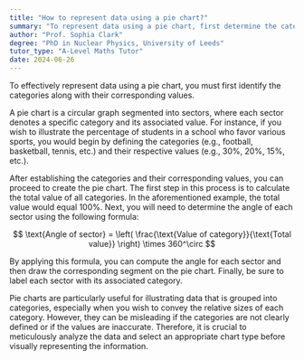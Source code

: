 ```yaml
---
title: "How to represent data using a pie chart?"
summary: "To represent data using a pie chart, first determine the categories and their corresponding values."
author: "Prof. Sophia Clark"
degree: "PhD in Nuclear Physics, University of Leeds"
tutor_type: "A-Level Maths Tutor"
date: 2024-06-26
---
```


To effectively represent data using a pie chart, you must first identify the categories along with their corresponding values.

A pie chart is a circular graph segmented into sectors, where each sector denotes a specific category and its associated value. For instance, if you wish to illustrate the percentage of students in a school who favor various sports, you would begin by defining the categories (e.g., football, basketball, tennis, etc.) and their respective values (e.g., $30\%$, $20\%$, $15\%$, etc.).

After establishing the categories and their corresponding values, you can proceed to create the pie chart. The first step in this process is to calculate the total value of all categories. In the aforementioned example, the total value would equal $100\%$. Next, you will need to determine the angle of each sector using the following formula:

$$
\text{Angle of sector} = \left( \frac{\text{Value of category}}{\text{Total value}} \right) \times 360^\circ
$$

By applying this formula, you can compute the angle for each sector and then draw the corresponding segment on the pie chart. Finally, be sure to label each sector with its associated category.

Pie charts are particularly useful for illustrating data that is grouped into categories, especially when you wish to convey the relative sizes of each category. However, they can be misleading if the categories are not clearly defined or if the values are inaccurate. Therefore, it is crucial to meticulously analyze the data and select an appropriate chart type before visually representing the information.
    